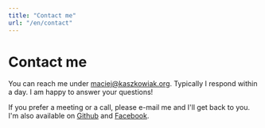 ```yaml
---
title: "Contact me"
url: "/en/contact"
---
```


# Contact me 

You can reach me under [maciej@kaszkowiak.org](mailto:maciej@kaszkowiak.org). Typically I respond within a day. I am happy to answer your questions!

If you prefer a meeting or a call, please e-mail me and I'll get back to you. I'm also available on [Github](https://github.com/asdfMaciej/) and [Facebook](https://www.facebook.com/kaszkowiak.maciej/).